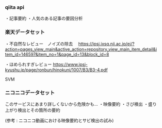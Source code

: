 ### qiita api 
・記事要約
・人気のある記事の要因分析



### 楽天データセット 

・不自然なレビュー　ノイズの除去　
https://ipsj.ixsq.nii.ac.jp/ej/?action=pages_view_main&active_action=repository_view_main_item_detail&item_id=146597&item_no=1&page_id=13&block_id=8

・ほめられすぎレビュー
https://www.ipsj-kyushu.jp/page/ronbun/hinokuni/1007/B3/B3-4.pdf

SVM


### ニコニコデータセット 
このサービスにあまり詳しくないから危険かも...
・映像要約
・さび検出
・盛り上がり検出とその箇所の要約

(参考 : ニコニコ動画における映像要約とサビ検出の試み)

